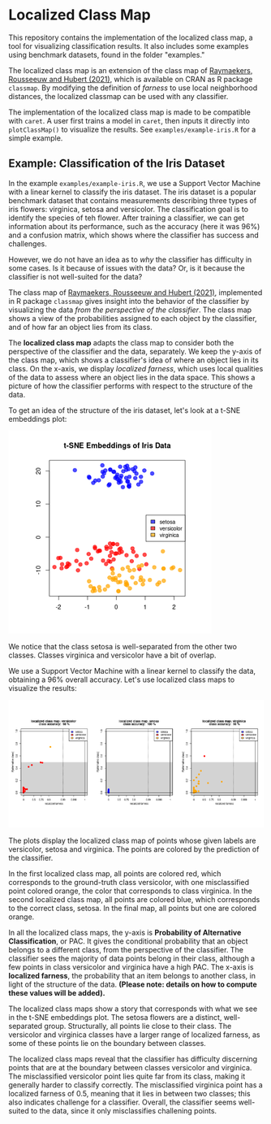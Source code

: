 # Localized Class Map

This repository contains the implementation of the localized class map, a tool
for visualizing classification results. It also includes some examples using benchmark datasets, found in the folder "examples."

The localized class map is an extension of the class map of [Raymaekers, Rousseeuw and Hubert (2021)][1], which is available on CRAN as R 
package `classmap`. By modifying the definition of _farness_ to use local neighborhood distances, the localized classmap can be used with any classifier.  

The implementation of the localized class map is made to be compatible with `caret`. A user first trains a model in `caret`, then inputs it directly into `plotClassMap()` to visualize the results. See `examples/example-iris.R` for a simple example.  

## Example: Classification of the Iris Dataset

In the example `examples/example-iris.R`, we use a Support Vector Machine with 
a linear kernel to classify the iris dataset. The iris dataset is a popular benchmark dataset that contains measurements describing three types of iris flowers: virginica, setosa and versicolor. The classification goal is to identify the species of teh flower. After training a classifier, we can get information about its performance, such as the accuracy (here it was 96%) and a confusion matrix, which
shows where the classifier has success and challenges. 

However, we do not have an idea as to _why_ the classifier has difficulty in 
some cases. Is it because of issues with the data? Or, is it because the classifier is not well-suited for the data?

The class map of [Raymaekers, Rousseeuw and Hubert (2021)][1], implemented in R package `classmap` gives insight into the behavior of the classifier by visualizing the data _from the perspective of the classifier_. The class map shows a view of the probabilities assigned to each object by the classifier, and of how far an object lies from its class. 

The __localized class map__ adapts the class map to consider both the perspective of the classifier and the data, separately. We keep the y-axis of the class map, which shows a classifier's idea of where an object lies in its class. On the x-axis, we display _localized farness_, which uses local qualities of the data to assess where an object lies in the data space. This shows a picture of how the classifier performs with respect to the structure of the data.

To get an idea of the structure of the iris dataset, let's look at a t-SNE embeddings plot:

![](img/iris-tsne.png?raw=true)

We notice that the class setosa is well-separated from the other two classes. Classes virginica and versicolor have a bit of overlap. 

We use a Support Vector Machine with a linear kernel to classify the data, obtaining a 96% overall accuracy. Let's use localized class maps to visualize the results:

![](img/iris-localized-class-maps.png?raw=true)


The plots display the localized class map of points whose given labels are versicolor, setosa and virginica. The points are colored by the prediction of the classifier. 

In the first localized class map, all points are colored red, which corresponds to the ground-truth class versicolor, with one misclassified point colored orange, the color that corresponds to class virginica. In the second localized class map, all points are colored blue, which corresponds to the correct class, setosa. In the final map, all points but one are colored orange.

In all the localized class maps, the y-axis is __Probability of Alternative Classification__, or PAC. It gives the conditional probability that an object belongs to a different class, from the perspective of the classifier. The classifier sees the majority of data points belong in their class, although a few points in class versicolor and virginica have a high PAC. The x-axis is __localized farness__, the probability that an item belongs to another class, in light of the structure of the data. __(Please note: details on how to compute these values will be added).__

The localized class maps show a story that corresponds with what we see in the t-SNE embeddings plot. The setosa flowers are a distinct, well-separated group. Structurally, all points lie close to their class. The versicolor and virginica classes have a larger range of localized farness, as some of these points lie on the boundary between classes.

The localized class maps reveal that the classifier has difficulty discerning points that are at the boundary between classes versicolor and virginica. The misclassified versicolor point lies quite far from its class, making it generally harder to classify correctly. The misclassified virginica point has a localized farness of 0.5, meaning that it lies in between two classes; this also indicates challenge for a classifier.
Overall, the classifier seems well-suited to the data, since it only misclassifies challening points.


[1]: https://arxiv.org/abs/2007.14495
